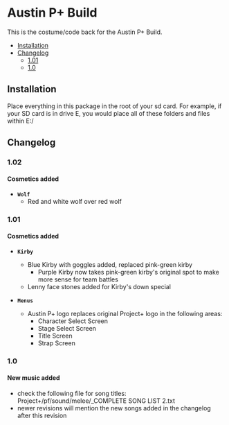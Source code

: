 # Austin P+ Build

This is the costume/code back for the Austin P+ Build.

* [Installation](#installation)
* [Changelog](#changelog)
  * [1.01](#101)
  * [1.0](#10)


## Installation

Place everything in this package in the root of your sd card. For example, if your SD card is in drive E, you would place all of these folders and files within E:/

## Changelog

### 1.02

#### Cosmetics added

* **`Wolf`**
  * Red and white wolf over red wolf

### 1.01

#### Cosmetics added
* **`Kirby`**
  * Blue Kirby with goggles added, replaced pink-green kirby
    * Purple Kirby now takes pink-green kirby's original spot to make more sense for team battles
  * Lenny face stones added for Kirby's down special

* **`Menus`**
  * Austin P+ logo replaces original Project+ logo in the following areas:
    * Character Select Screen
    * Stage Select Screen
    * Title Screen
    * Strap Screen


### 1.0

#### New music added
* check the following file for song titles: Project+/pf/sound/melee/_COMPLETE SONG LIST 2.txt
* newer revisions will mention the new songs added in the changelog after this revision